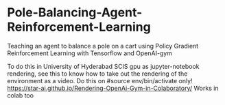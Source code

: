 # Pole-Balancing-Agent-Reinforcement-Learning
Teaching an agent to balance a pole on a cart using Policy Gradient Reinforcement Learning with Tensorflow and OpenAI-gym

To do this in University of Hyderabad SCIS gpu as jupyter-notebook rendering, see this to know how to take out the rendering of the environment as a video. Do this on #source env/bin/activate only!
https://star-ai.github.io/Rendering-OpenAi-Gym-in-Colaboratory/
Works in colab too
